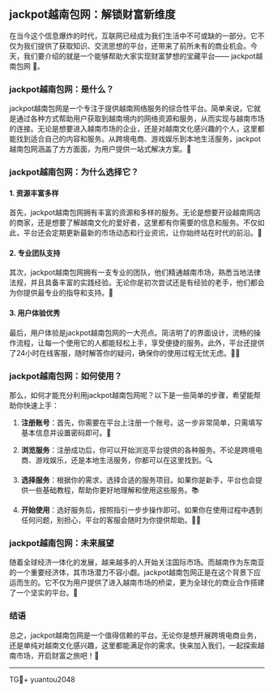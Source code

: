 ## jackpot越南包网：解锁财富新维度

在当今这个信息爆炸的时代，互联网已经成为我们生活中不可或缺的一部分。它不仅为我们提供了获取知识、交流思想的平台，还带来了前所未有的商业机会。今天，我们要介绍的就是一个能够帮助大家实现财富梦想的宝藏平台—— jackpot越南包网 🎉。

### jackpot越南包网：是什么？

jackpot越南包网是一个专注于提供越南网络服务的综合性平台。简单来说，它就是通过各种方式帮助用户获取到越南境内的网络资源和服务，从而实现与越南市场的连接。无论是想要进入越南市场的企业，还是对越南文化感兴趣的个人，这里都能找到适合自己的内容和服务。从跨境电商、游戏娱乐到本地生活服务，jackpot越南包网涵盖了方方面面，为用户提供一站式解决方案。🚀

### jackpot越南包网：为什么选择它？

#### 1. 资源丰富多样

首先，jackpot越南包网拥有丰富的资源和多样的服务。无论是想要开设越南网店的商家，还是想要了解越南文化的爱好者，这里都有你需要的信息和服务。不仅如此，平台还会定期更新最新的市场动态和行业资讯，让你始终站在时代的前沿。📖

#### 2. 专业团队支持

其次，jackpot越南包网拥有一支专业的团队，他们精通越南市场，熟悉当地法律法规，并且具备丰富的实践经验。无论你是初次尝试还是有经验的老手，他们都会为你提供最专业的指导和支持。💼

#### 3. 用户体验优秀

最后，用户体验是jackpot越南包网的一大亮点。简洁明了的界面设计，流畅的操作流程，让每一个使用它的人都能轻松上手，享受便捷的服务。此外，平台还提供了24小时在线客服，随时解答你的疑问，确保你的使用过程无忧无虑。👨‍💻

### jackpot越南包网：如何使用？

那么，如何才能充分利用jackpot越南包网呢？以下是一些简单的步骤，希望能帮助你快速上手：

1. **注册账号**：首先，你需要在平台上注册一个账号。这一步非常简单，只需填写基本信息并设置密码即可。🎉
   
2. **浏览服务**：注册成功后，你可以开始浏览平台提供的各种服务。不论是跨境电商、游戏娱乐，还是本地生活服务，你都可以在这里找到。🔍
   
3. **选择服务**：根据你的需求，选择合适的服务项目。如果你是新手，平台也会提供一些基础教程，帮助你更好地理解和使用这些服务。📚
   
4. **开始使用**：选好服务后，按照指引一步步操作即可。如果你在使用过程中遇到任何问题，别担心，平台的客服会随时为你提供帮助。👩‍🔧

### jackpot越南包网：未来展望

随着全球经济一体化的发展，越来越多的人开始关注国际市场。而越南作为东南亚的一个重要经济体，其市场潜力不容小觑。jackpot越南包网正是在这个背景下应运而生的。它不仅为用户提供了进入越南市场的桥梁，更为全球化的商业合作搭建了一个坚实的平台。🌈

### 结语

总之，jackpot越南包网是一个值得信赖的平台。无论你是想开展跨境电商业务，还是单纯对越南文化感兴趣，这里都能满足你的需求。快来加入我们，一起探索越南市场，开启财富之旅吧！🚀

---

TG💪+ yuantou2048